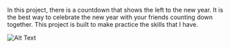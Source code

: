 In this project, there is a countdown that shows the left to the new year. It is the best way to celebrate the new year with your friends counting down together. This project is built to make practice the skills that I have.

![Alt Text](https://media.giphy.com/media/xUArtrcLF7zCjzpjz1/giphy.gif)
